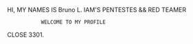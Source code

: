 HI, MY NAMES IS Bruno L. IAM'S PENTESTES && RED TEAMER
               
               WELCOME TO MY PROFILE
               
CLOSE 3301.

